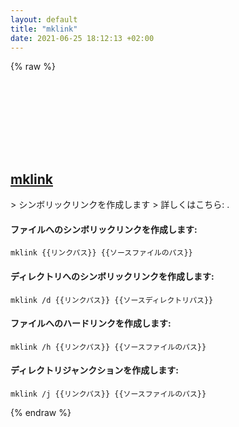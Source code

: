 ```yaml
---
layout: default
title: "mklink"
date: 2021-06-25 18:12:13 +02:00
---
```

{% raw %}
<h2 id="mklink">
  <a href="/ja/windows/mklink.html">mklink</a> <a href="#mklink"><svg class="icon">
    <use href="/assets/images/unicode_sprite.svg#link" />
  </svg></a>
</h2>
> シンボリックリンクを作成します
> 詳しくはこちら: <https://docs.microsoft.com/windows-server/administration/windows-commands/mklink>.

#### ファイルへのシンボリックリンクを作成します:
```shell
mklink {{リンクパス}} {{ソースファイルのパス}}
```
#### ディレクトリへのシンボリックリンクを作成します:
```shell
mklink /d {{リンクパス}} {{ソースディレクトリパス}}
```
#### ファイルへのハードリンクを作成します:
```shell
mklink /h {{リンクパス}} {{ソースファイルのパス}}
```
#### ディレクトリジャンクションを作成します:
```shell
mklink /j {{リンクパス}} {{ソースファイルのパス}}
```
{% endraw %}